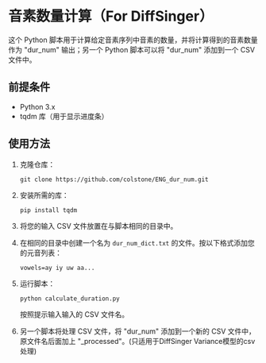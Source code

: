 # 音素数量计算（For DiffSinger）

这个 Python 脚本用于计算给定音素序列中音素的数量，并将计算得到的音素数量作为 "dur_num" 输出；另一个 Python 脚本可以将 "dur_num" 添加到一个 CSV 文件中。

## 前提条件

- Python 3.x
- tqdm 库（用于显示进度条）

## 使用方法

1. 克隆仓库：

   ```shell
   git clone https://github.com/colstone/ENG_dur_num.git
   ```

2. 安装所需的库：

   ```shell
   pip install tqdm
   ```

3. 将您的输入 CSV 文件放置在与脚本相同的目录中。

4. 在相同的目录中创建一个名为 `dur_num_dict.txt` 的文件。按以下格式添加您的元音列表：

   ```
   vowels=ay iy uw aa...
   ```

5. 运行脚本：

   ```shell
   python calculate_duration.py
   ```

   按照提示输入输入的 CSV 文件名。

6. 另一个脚本将处理 CSV 文件，将 "dur_num" 添加到一个新的 CSV 文件中，原文件名后面加上 "_processed"。(只适用于DiffSinger Variance模型的csv处理)